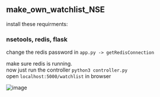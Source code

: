 ## make_own_watchlist_NSE

install these requirments:
  ### nsetools, redis, flask
  
change the redis password in `app.py -> getRedisConnection`

make sure redis is running.\
now just run the controller `python3 controller.py`\
open `localhost:5000/watchlist` in browser

![image](https://user-images.githubusercontent.com/30652896/76681734-20956300-661c-11ea-80bb-2b95a39656b5.png)
